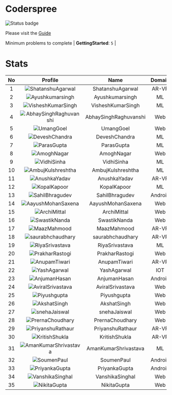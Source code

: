 
Coderspree
==========


![Status badge](https://github.com/InnogeeksOrganization/coderspree/actions/workflows/checkSubmission.yml/badge.svg)  


Please visit the [Guide](./Guide/README.md)  


Minimum problems to complete | **GettingStarted**: `5` |   

# Stats
  

|No|Profile|Name|Domain|Year|Solved|
| :---: | :---: | :---: | :---: | :---: | :---: |
|1|![ShatanshuAgarwal](https://avatars.githubusercontent.com/u/63258511?v=4&s=100)|ShatanshuAgarwal|AR-VR|3|17|
|2|![Ayushkumarsingh](https://avatars.githubusercontent.com/u/78909117?v=4&s=100)|Ayushkumarsingh|ML|2|16|
|3|![VisheshKumarSingh](https://avatars.githubusercontent.com/u/47525494?v=4&s=100)|VisheshKumarSingh|ML|2|15|
|4|![AbhaySinghRaghuvanshi](https://avatars.githubusercontent.com/u/84376218?v=4&s=100)|AbhaySinghRaghuvanshi|Web|2|13|
|5|![UmangGoel](https://avatars.githubusercontent.com/u/84376218?v=4&s=100)|UmangGoel|Web|3|13|
|6|![DeveshChandra](https://avatars.githubusercontent.com/u/82612473?v=4&s=100)|DeveshChandra|ML|2|12|
|7|![ParasGupta](https://avatars.githubusercontent.com/u/60445527?v=4&s=100)|ParasGupta|ML|3|12|
|8|![AmoghNagar](https://avatars.githubusercontent.com/u/84376218?v=4&s=100)|AmoghNagar|Web|3|12|
|9|![VidhiSinha](https://avatars.githubusercontent.com/u/83163944?v=4&s=100)|VidhiSinha|ML|2|11|
|10|![AmbujKulshreshtha](https://avatars.githubusercontent.com/u/84376218?v=4&s=100)|AmbujKulshreshtha|ML|2|11|
|11|![AnushkaYadav](https://avatars.githubusercontent.com/u/63538061?v=4&s=100)|AnushkaYadav|AR-VR|3|9|
|12|![KopalKapoor](https://avatars.githubusercontent.com/u/84376218?v=4&s=100)|KopalKapoor|ML|2|9|
|13|![SahilBhragudev](https://avatars.githubusercontent.com/u/84376218?v=4&s=100)|SahilBhragudev|Android|2|9|
|14|![AayushMohanSaxena](https://avatars.githubusercontent.com/u/84376218?v=4&s=100)|AayushMohanSaxena|Web|2|9|
|15|![ArchiMittal](https://avatars.githubusercontent.com/u/84376218?v=4&s=100)|ArchiMittal|Web|2|8|
|16|![SwastikNanda](https://avatars.githubusercontent.com/u/84376218?v=4&s=100)|SwastikNanda|Web|2|8|
|17|![MaazMahmood](https://avatars.githubusercontent.com/u/83294849?v=4&s=100)|MaazMahmood|AR-VR|2|7|
|18|![saurabhchaudhary](https://avatars.githubusercontent.com/u/54533861?v=4&s=100)|saurabhchaudhary|AR-VR|3|7|
|19|![RiyaSrivastava](https://avatars.githubusercontent.com/u/82600662?v=4&s=100)|RiyaSrivastava|ML|2|7|
|20|![PrakharRastogi](https://avatars.githubusercontent.com/u/84376218?v=4&s=100)|PrakharRastogi|Web|3|7|
|21|![AnupamTiwari](https://avatars.githubusercontent.com/u/81892907?v=4&s=100)|AnupamTiwari|AR-VR|2|6|
|22|![YashAgarwal](https://avatars.githubusercontent.com/u/59206738?v=4&s=100)|YashAgarwal|IOT|3|6|
|23|![AnjumanHasan](https://avatars.githubusercontent.com/u/84376218?v=4&s=100)|AnjumanHasan|Android|2|6|
|24|![AviralSrivastava](https://avatars.githubusercontent.com/u/84376218?v=4&s=100)|AviralSrivastava|Web|2|6|
|25|![Piyushgupta](https://avatars.githubusercontent.com/u/84376218?v=4&s=100)|Piyushgupta|Web|2|6|
|26|![AkshatSingh](https://avatars.githubusercontent.com/u/84376218?v=4&s=100)|AkshatSingh|Web|2|6|
|27|![snehaJaiswal](https://avatars.githubusercontent.com/u/84376218?v=4&s=100)|snehaJaiswal|Web|2|6|
|28|![PrernaChoudhary](https://avatars.githubusercontent.com/u/84376218?v=4&s=100)|PrernaChoudhary|Web|2|6|
|29|![PriyanshuRathaur](https://avatars.githubusercontent.com/u/86730388?v=4&s=100)|PriyanshuRathaur|AR-VR|2|5|
|30|![KritishShukla](https://avatars.githubusercontent.com/u/84233260?v=4&s=100)|KritishShukla|AR-VR|2|5|
|31|![AmanKumarShrivastava](https://avatars.githubusercontent.com/u/81643753?v=4&s=100)|AmanKumarShrivastava|ML|2|5|
|32|![SoumenPaul](https://avatars.githubusercontent.com/u/84376218?v=4&s=100)|SoumenPaul|Android|2|5|
|33|![PriyankaGupta](https://avatars.githubusercontent.com/u/84376218?v=4&s=100)|PriyankaGupta|Android|2|5|
|34|![VanshikaSinghal](https://avatars.githubusercontent.com/u/84376218?v=4&s=100)|VanshikaSinghal|Web|3|5|
|35|![NikitaGupta](https://avatars.githubusercontent.com/u/84376218?v=4&s=100)|NikitaGupta|Web|3|5|
